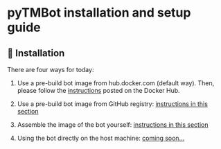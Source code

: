 # pyTMBot installation and setup guide

## 🔌 Installation

There are four ways for today:

1. Use a pre-build bot image from hub.docker.com (default way). Then, please follow
   the [instructions](https://hub.docker.com/r/orenlab/pytmbot) posted on the Docker Hub.

2. Use a pre-build bot image from GitHub registry: [instructions in this section](github-registry-install.md)

3. Assemble the image of the bot yourself: [instructions in this section](self-build.md)

4. Using the bot directly on the host machine: [coming soon... ](#)


